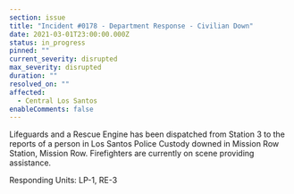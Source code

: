 ```yaml
---
section: issue
title: "Incident #0178 - Department Response - Civilian Down"
date: 2021-03-01T23:00:00.000Z
status: in_progress
pinned: ""
current_severity: disrupted
max_severity: disrupted
duration: ""
resolved_on: ""
affected:
  - Central Los Santos
enableComments: false
---
```

Lifeguards and a Rescue Engine has been dispatched from Station 3 to the reports of a person in Los Santos Police Custody downed in Mission Row Station, Mission Row. Firefighters are currently on scene providing assistance.

Responding Units: LP-1, RE-3